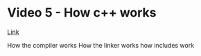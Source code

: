 # Video 5 - How c++ works

[Link](https://www.youtube.com/watch?v=SfGuIVzE_Os&list=PLlrATfBNZ98dudnM48yfGUldqGD0S4FFb&index=5&ab_channel=TheCherno)

How the compiler works 
How the linker works
how includes work
